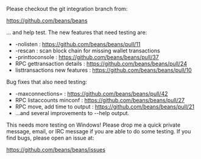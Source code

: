 Please checkout the git integration branch from:

https://github.com/beans/beans

... and help test.  The new features that need testing are:

* -nolisten : https://github.com/beans/beans/pull/11
* -rescan : scan block chain for missing wallet transactions
* -printtoconsole : https://github.com/beans/beans/pull/37
* RPC gettransaction details : https://github.com/beans/beans/pull/24
* listtransactions new features : https://github.com/beans/beans/pull/10

Bug fixes that also need testing:

* -maxconnections= : https://github.com/beans/beans/pull/42
* RPC listaccounts minconf : https://github.com/beans/beans/pull/27
* RPC move, add time to output : https://github.com/beans/beans/pull/21
* ...and several improvements to --help output.

This needs more testing on Windows!  Please drop me a quick private message, email, or IRC message if you are able to do some testing.  If you find bugs, please open an issue at:

https://github.com/beans/beans/issues
